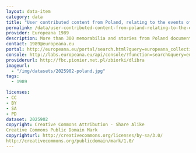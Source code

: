 ```yaml
---
layout: data-item
category: data
title: "User contributed content from Poland, relating to the events of 1989 in Central and Eastern Europe. "
permalink: /data/user-contributed-content-from-poland-relating-to-the-events-of-1989-in-central-and-eastern-europe
provider: Europeana 1989
description: More than 300 memorabilia and stories from Poland documenting the political and social changes in Central and Eastern Europe in the year 1989. Provided by Europeana 1989, which is a pan-European project concerning the changes related to what is commonly known as the fall of the Iron Curtain.
contact: 1989@europeana.eu
portal: http://europeana.eu/portal/search.html?query=europeana_collectionName%3A2025902*&rows=24
console: http://labs.europeana.eu/api/console/?function=search&query=europeana_collectionName%3A2025902*&rows=24
providerurl: http://fbc.pionier.net.pl/zbiorki/dlibra
imageurl:
  - "/img/datasets/2025902-poland.jpg"
tags:
  - 1989

licenses:
- CC
- BY
- SA
- PD
dataset: 2025902
copyright: Creative Commons Attribution - Share Alike
Creative Commons Public Domain Mark
copyrighturl: http://creativecommons.org/licenses/by-sa/3.0/
http://creativecommons.org/publicdomain/mark/1.0/
---
```

